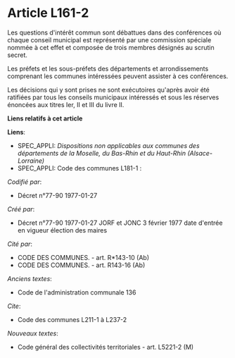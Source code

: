 # Article L161-2

Les questions d'intérêt commun sont débattues dans des conférences où chaque conseil municipal est représenté par une
commission spéciale nommée à cet effet et composée de trois membres désignés au scrutin secret. 

Les préfets et les sous-préfets des départements et arrondissements comprenant les communes intéressées peuvent assister à
ces conférences. 

Les décisions qui y sont prises ne sont exécutoires qu'après avoir été ratifiées par tous les conseils municipaux intéressés
et sous les réserves énoncées aux titres Ier, II et III du livre II.

**Liens relatifs à cet article**

**Liens**:

  - SPEC_APPLI: *Dispositions non applicables aux communes des départements de la Moselle, du Bas-Rhin et du Haut-Rhin (Alsace-Lorraine)*
  - SPEC_APPLI: Code des communes L181-1 :

_Codifié par_:

  - Décret n°77-90 1977-01-27

_Créé par_:

  - Décret n°77-90 1977-01-27 JORF et JONC 3 février 1977 date d'entrée en vigueur élection des maires

_Cité par_:

  - CODE DES COMMUNES. - art. R*143-10 (Ab)
  - CODE DES COMMUNES. - art. R143-16 (Ab)

_Anciens textes_:

  - Code de l'administration communale 136

_Cite_:

  - Code des communes L211-1 à L237-2

_Nouveaux textes_:

  - Code général des collectivités territoriales - art. L5221-2 (M)
